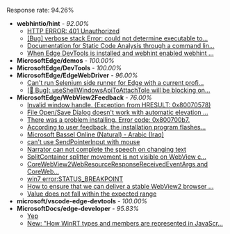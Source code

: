 Response rate: 94.26%

* **webhintio/hint** - _92.00%_
  * [HTTP ERROR: 401 Unauthorized](https://github.com/webhintio/hint/issues/5362)
  * [[Bug] verbose stack Error: could not determine executable to...](https://github.com/webhintio/hint/issues/5349)
  * [Documentation for Static Code Analysis through a command lin...](https://github.com/webhintio/hint/issues/5383)
  * [When Edge DevTools is installed and webhint enabled webhint ...](https://github.com/webhintio/hint/issues/5364)
* **MicrosoftEdge/demos** - _100.00%_
* **MicrosoftEdge/DevTools** - _100.00%_
* **MicrosoftEdge/EdgeWebDriver** - _96.00%_
  * [Can't run Selenium side runner for Edge with a current profi...](https://github.com/MicrosoftEdge/EdgeWebDriver/issues/60)
  * [[🐛 Bug]: useShellWindowsApiToAttachToIe will be blocking on...](https://github.com/MicrosoftEdge/EdgeWebDriver/issues/34)
* **MicrosoftEdge/WebView2Feedback** - _76.00%_
  * [Invalid window handle. (Exception from HRESULT: 0x80070578)](https://github.com/MicrosoftEdge/WebView2Feedback/issues/3097)
  * [File Open/Save Dialog doesn't work with automatic elevation ...](https://github.com/MicrosoftEdge/WebView2Feedback/issues/3096)
  * [There was a problem installing. Error code: 0x800700b7.](https://github.com/MicrosoftEdge/WebView2Feedback/issues/3095)
  * [According to user feedback, the installation program flashes...](https://github.com/MicrosoftEdge/WebView2Feedback/issues/3093)
  * [Microsoft Bassel Online (Natural) - Arabic (Iraq)](https://github.com/MicrosoftEdge/WebView2Feedback/issues/3091)
  * [can't use SendPointerInput with mouse](https://github.com/MicrosoftEdge/WebView2Feedback/issues/3072)
  * [Narrator can not complete the speech on changing text](https://github.com/MicrosoftEdge/WebView2Feedback/issues/3055)
  * [SplitContainer splitter movement is not visible on WebView c...](https://github.com/MicrosoftEdge/WebView2Feedback/issues/3086)
  * [CoreWebView2WebResourceResponseReceivedEventArgs and CoreWeb...](https://github.com/MicrosoftEdge/WebView2Feedback/issues/3083)
  * [win7 error:STATUS_BREAKPOINT](https://github.com/MicrosoftEdge/WebView2Feedback/issues/3081)
  * [How to ensure that we can deliver a stable WebView2 browser ...](https://github.com/MicrosoftEdge/WebView2Feedback/issues/3066)
  * [Value does not fall within the expected range](https://github.com/MicrosoftEdge/WebView2Feedback/issues/3059)
* **microsoft/vscode-edge-devtools** - _100.00%_
* **MicrosoftDocs/edge-developer** - _95.83%_
  * [Yep](https://github.com/MicrosoftDocs/edge-developer/issues/2375)
  * [New: "How WinRT types and members are represented in JavaScr...](https://github.com/MicrosoftDocs/edge-developer/pull/2343)
